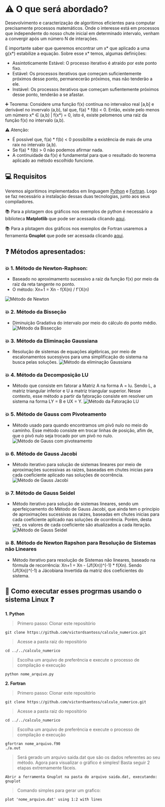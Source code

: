 # :warning: O que será abordado? 
Desevolvimento e caracterização de algoritimos eficientes para computar precisamente processos matemáticos. Onde o interesse está em processos que independente do nosso chute inicial em determinado intervalo, venham a convergir após um número N de interações.

É importante saber que queremos encontrar um x* que aplicado a uma g(x*) estabilize a equação. Sobre esse x* temos, algumas definições:
  * Assintoticamente Estável: O processo iterativo é atraído por este ponto fixo.
  * Estável: Os processos iterativos que começam suficientemente próximos desse ponto, permanecerão próximos, mas não tenderão a ele.
  * Instável: Os processos iterativos que começam sufientemente próximos desse ponto, tenderão a se afastar.   
  
:heavy_plus_sign: Teorema:
  Considere uma função f(x) contínua no intervaloo real [a,b] e derivável no invervalo (a,b), tal que, f(a) * f(b) < 0. Então, existe pelo menos um número x* ∈ (a,b) | f(x*) = 0, isto é, existe pelomenos uma raiz da função f(x) no intervalo (a,b).
  
 :warning: Atenção:
  * É possível que, f(a) * f(b) < 0 possibilite a existência de mais de uma raix no intervalo (a,b).
  * Se f(a) * f(b) > 0 não podemos afirmar nada.
  * A continuidade da f(x) é fundamental para que o resultado do teorema aplicado ao método escolhido funcione.
  
  
## :computer: Requisitos
Veremos algoritimos implementados em linguagem [Python](https://www.python.org/downloads/) e [Fortran](https://gcc.gnu.org/wiki/GFortranBinaries#Windows). Logo se faz necessário a instalação dessas duas tecnologias, junto aos seus compiladores. 

:books: Para a plotagem dos gráficos nos exemplos de python é necessário a biblioteca **Matplotlib** que pode ser acessada clicando [aqui](https://matplotlib.org/downloads.html).

:books: Para a plotagem dos gráficos nos exemplos de Fortran usaremos a ferramenta **Gnuplot** que pode ser acessada clicando [aqui](https://sourceforge.net/projects/gnuplot/files/gnuplot/).
   
  

## :question: Métodos apresentados: 
### :collision: 1. Método de Newton-Raphson: 
  * Baseado no aproximamento sucessivo a raiz da função f(x) por meio da raiz da reta tangente no ponto. 
  * O método: Xn+1 = Xn - f(X(n) / f'(X(n)
  
  ![Método de Newton](https://upload.wikimedia.org/wikipedia/commons/b/bb/Newton%E2%80%93Raphson_method.png)
  
### :collision: 2. Método da Bisseção 
  * Diminuição Gradativa do intervalo por meio do cálculo do ponto médio.
  ![Método da Bissecção](https://sites.google.com/site/calcnum10/_/rsrc/1475769500201/home/lista-2/metodos/metodo-da-bisseccao/Bissec%C3%A7%C3%A3o.png)

### :collision: 3. Método da Eliminação Gaussiana
  * Resolução de sistemas de equações algébricas, por meio de escalonamentos sucessivos para uma simplificação do sistema na busca pelas soluções.
  ![Método da eliminação Gaussiana](https://3.bp.blogspot.com/-eENtEFKiZi0/XF6uShPjLSI/AAAAAAAAnEQ/qUwbWCA8dZ0wB-bx6UT2ezyWikYXrDRZACLcBGAs/w1200-h630-p-k-no-nu/Escalonamento%252C%2Bo%2Bm%25C3%25A9todo%2Bde%2Belimina%25C3%25A7%25C3%25A3o%2Bde%2BGauss.png)
  
### :collision: 4. Método da Decomposição LU
  * Método que consiste em fatorar a Matriz A na forma A = lu. Sendo L, a matriz triangular inferior e U a matriz triangular superior. Nesse contexto, esse método a partir da fatoração consiste em resolver um sistema na forma LY = B e UX = Y.
  ![Método da Fatoração LU](https://image.slidesharecdn.com/aula3-sistemaslineares-parte1-130213170436-phpapp01/95/aula3-sistemas-lineares-parte1-29-638.jpg?cb=1360775137)
  
### :collision: 5. Método de Gauss com Pivoteamento 
  * Método usado para quando encontramos um pivô nulo no meio do caminho. Esse método consiste em trocar linhas de posição, afim de, que o pivô nulo seja trocado por um pivô no nulo.
  ![Método de Gauss com pivoteamento](https://slideplayer.com.br/slide/1594717/5/images/23/Estrat%C3%A9gias+de+Pivoteamento.jpg)
  
### :collision: 6. Método de Gauss Jacobi 
  * Método iterativo para solução de sistemas lineares por meio de aproximações sucessivas as raizes, baseadas em chutes inicias para cada coeficiente aplicado nas soluções de ocorrência.
  ![Método de Gauss Jacobi](https://image.slidesharecdn.com/aula02renancn-130809053942-phpapp01/95/mtodos-iterativos-gaussjacobi-part-i-professorenan-13-638.jpg?cb=1376033881)

### :collision: 7. Método de Gauss Seidel
  * Método iterativo para solução de sistemas lineares, sendo um aperfeiçoamento do Método de Gauss Jacobi, que ainda tem o princípio de aproximações sucessivas as raizes, baseadas em chutes inicias para cada coeficiente aplicado nas soluções de ocorrência. Porém, desta vez, os valores de cada coeficiente são atualizados a cada iteração.
  ![Método de Gauss Seidel](https://image.slideserve.com/879230/m-todos-iterativos-m-todo-de-gauss-seidel2-l.jpg)
  
### :collision: 8. Método de Newton Rapshon para Resolução de Sistemas não Lineares
  * Método iterativo para resolução de Sistemas não lineares, baseado na fórmula de recorrência: Xn+1 = Xn - (Jf(Xn))^(-1) * f(Xn). Sendo (Jf(Xn))^(-1) a Jácobiana Invertida da matriz dos coeficientes do sistema.


## :running: Como executar esses progrmas usando o sistema Linux :question:
**1. Python**
> Primero passo: Clonar este repositório
     
    git clone https://github.com/victordsantoss/calculo_numerico.git
> Acesse a pasta raiz do repositório

    cd ../../calculo_numerico
> Escolha um arquivo de preferência e execute o processo de compilação e execução
    
    python nome_arquivo.py
**2. Fortran**
> Primero passo: Clonar este repositório
     
    git clone https://github.com/victordsantoss/calculo_numerico.git
> Acesse a pasta raiz do repositório

    cd ../../calculo_numerico

> Escolha um arquivo de preferência e execute o processo de compilação e execução
    
    gfortran nome_arquivo.f90
    ./a.out
> Será gerado um arquivo saida.dat que são os dados referentes ao seu método. Agora para visualizar o gráfico é simples! Basta seguir 2 etapas extremamente fáceis. 
    
    Abrir a ferramenta Gnuplot na pasta do arquivo saida.dat, executando: gnuplot
> Comando simples para gerar um grafico: 
    
    plot 'nome_arquivo.dat' using 1:2 with lines 
